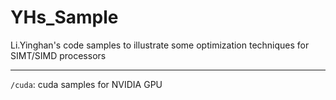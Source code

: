 # YHs_Sample

Li.Yinghan's code samples to illustrate some optimization techniques for SIMT/SIMD processors

---

`/cuda`: cuda samples for NVIDIA GPU
